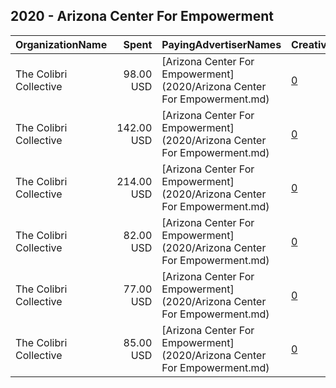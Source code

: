 ## 2020 - Arizona Center For Empowerment 
|OrganizationName|Spent|PayingAdvertiserNames|CreativeUrls|Impressions|Genders|AgeBrackets|CountryCodes|BillingAddresses|CandidateBallotInformation|
|:---|---:|:---|:---|---:|:---|:---|:---|:---|:---|
|The Colibri Collective|98.00 USD|[Arizona Center For Empowerment](2020/Arizona Center For Empowerment.md)|[0](https://www.snap.com/political-ads/asset/caedc8da36329c86bb6db36256823ac74a8fe6e60d1554a7fb24d33a4038047c?mediaType=png)|24,884||18+|united states|"1425 N 1st St #100,Phoenix,85004,US"||
|The Colibri Collective|142.00 USD|[Arizona Center For Empowerment](2020/Arizona Center For Empowerment.md)|[0](https://www.snap.com/political-ads/asset/06a3cdeace2c82b03e9c65f2fd95910504b83c35a054dc9b27ad03b731699d31?mediaType=png)|41,048||18+|united states|"1425 N 1st St #100,Phoenix,85004,US"||
|The Colibri Collective|214.00 USD|[Arizona Center For Empowerment](2020/Arizona Center For Empowerment.md)|[0](https://www.snap.com/political-ads/asset/fa90dd5271747866674d42649a426b51e67091be59fa8091cf7e8282db6bcd4c?mediaType=mp4)|92,628||18-49|united states|"1425 N 1st St #100,Phoenix,85004,US"||
|The Colibri Collective|82.00 USD|[Arizona Center For Empowerment](2020/Arizona Center For Empowerment.md)|[0](https://www.snap.com/political-ads/asset/1ad3f7e6f2041814326c092cc4cc14f4d50fdbfe80ff89b7d0864a418e579740?mediaType=png)|19,834||18+|united states|"1425 N 1st St #100,Phoenix,85004,US"||
|The Colibri Collective|77.00 USD|[Arizona Center For Empowerment](2020/Arizona Center For Empowerment.md)|[0](https://www.snap.com/political-ads/asset/6dbcd8d6d9aae7b9f7782a63029f8db13c24fb3e5b90da56db0cfbf7983e0483?mediaType=png)|23,412||18+|united states|"1425 N 1st St #100,Phoenix,85004,US"||
|The Colibri Collective|85.00 USD|[Arizona Center For Empowerment](2020/Arizona Center For Empowerment.md)|[0](https://www.snap.com/political-ads/asset/5340b08cd4ccfffa29a25c2df9d353cb3d0b60e441b89a081cdc528aeebfe3f5?mediaType=jpg)|29,360||18-49|united states|"1425 N 1st St #100,Phoenix,85004,US"||
